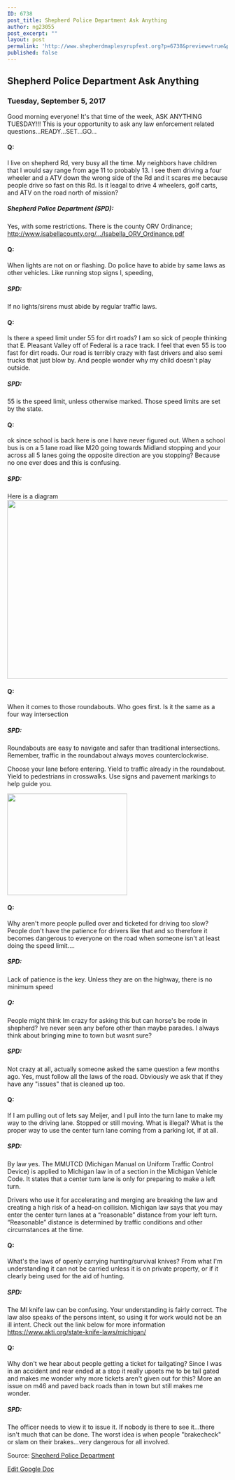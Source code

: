 ```yaml
---
ID: 6738
post_title: Shepherd Police Department Ask Anything
author: ng23055
post_excerpt: ""
layout: post
permalink: 'http://www.shepherdmaplesyrupfest.org?p=6738&preview=true&preview_id=6738'
published: false
---
```

<h2>Shepherd Police Department Ask Anything</h2>
<h3>Tuesday, September 5, 2017</h3>
Good morning everyone! It's that time of the week, ASK ANYTHING TUESDAY!!! This is your opportunity to ask any law enforcement related questions...READY...SET...GO…
<h4>Q:</h4>
I live on shepherd Rd, very busy all the time. My neighbors have children that I would say range from age 11 to probably 13. I see them driving a four wheeler and a ATV down the wrong side of the Rd and it scares me because people drive so fast on this Rd. Is it leagal to drive 4 wheelers, golf carts, and ATV on the road north of mission?
<h5>Shepherd Police Department (SPD):</h5>
Yes, with some restrictions. There is the county ORV Ordinance; <a href="http://www.isabellacounty.org/.../Isabella_ORV_Ordinance.pdf">http://www.isabellacounty.org/.../Isabella_ORV_Ordinance.pdf</a>
<h4>Q:</h4>
When lights are not on or flashing. Do police have to abide by same laws as other vehicles. Like running stop signs l, speeding,
<h5>SPD:</h5>
If no lights/sirens must abide by regular traffic laws.
<h4>Q:</h4>
Is there a speed limit under 55 for dirt roads? I am so sick of people thinking that E. Pleasant Valley off of Federal is a race track. I feel that even 55 is too fast for dirt roads. Our road is terribly crazy with fast drivers and also semi trucks that just blow by. And people wonder why my child doesn't play outside.
<h5>SPD:</h5>
55 is the speed limit, unless otherwise marked. Those speed limits are set by the state.
<h4>Q:</h4>
ok since school is back here is one I have never figured out. When a school bus is on a 5 lane road like M20 going towards Midland stopping and your across all 5 lanes going the opposite direction are you stopping? Because no one ever does and this is confusing.
<h5>SPD:</h5>
Here is a diagram

<img title="" src="http://www.shepherdmaplesyrupfest.org/wp-content/uploads/2017/09/null-3.png" alt="" width="624" height="409" />
<h4>Q:</h4>
When it comes to those roundabouts. Who goes first. Is it the same as a four way intersection
<h5>SPD:</h5>
Roundabouts are easy to navigate and safer than traditional intersections. Remember, traffic in the roundabout always moves counterclockwise.

Choose your lane before entering.
Yield to traffic already in the roundabout.
Yield to pedestrians in crosswalks.
Use signs and pavement markings to help guide you.

<img title="" src="http://www.shepherdmaplesyrupfest.org/wp-content/uploads/2017/09/null-4.png" alt="" width="274" height="232" />
<h4>Q:</h4>
Why aren't more people pulled over and ticketed for driving too slow? People don't have the patience for drivers like that and so therefore it becomes dangerous to everyone on the road when someone isn't at least doing the speed limit....
<h5>SPD:</h5>
Lack of patience is the key. Unless they are on the highway, there is no minimum speed
<h5>Q:</h5>
People might think Im crazy for asking this but can horse's be rode in shepherd? Ive never seen any before other than maybe parades. I always think about bringing mine to town but wasnt sure?
<h5>SPD:</h5>
Not crazy at all, actually someone asked the same question a few months ago. Yes, must follow all the laws of the road. Obviously we ask that if they have any "issues" that is cleaned up too.
<h4>Q:</h4>
If I am pulling out of lets say Meijer, and I pull into the turn lane to make my way to the driving lane. Stopped or still moving. What is illegal? What is the proper way to use the center turn lane coming from a parking lot, if at all.
<h5>SPD:</h5>
By law yes. The MMUTCD (Michigan Manual on Uniform Traffic Control Device) is applied to Michigan law in of a section in the Michigan Vehicle Code. It states that a center turn lane is only for preparing to make a left turn.

Drivers who use it for accelerating and merging are breaking the law and creating a high risk of a head-on collision. Michigan law says that you may enter the center turn lanes at a “reasonable” distance from your left turn. “Reasonable” distance is determined by traffic conditions and other circumstances at the time.
<h4>Q:</h4>
What's the laws of openly carrying hunting/survival knives? From what I'm understanding it can not be carried unless it is on private property, or if it clearly being used for the aid of hunting.
<h5>SPD:</h5>
The MI knife law can be confusing. Your understanding is fairly correct. The law also speaks of the persons intent, so using it for work would not be an ill intent. Check out the link below for more information <a href="https://www.akti.org/state-knife-laws/michigan/">https://www.akti.org/state-knife-laws/michigan/</a>
<h4>Q:</h4>
Why don't we hear about people getting a ticket for tailgating? Since I was in an accident and rear ended at a stop it really upsets me to be tail gated and makes me wonder why more tickets aren't given out for this? More an issue on m46 and paved back roads than in town but still makes me wonder.
<h5>SPD:</h5>
The officer needs to view it to issue it. If nobody is there to see it...there isn't much that can be done. The worst idea is when people "brakecheck" or slam on their brakes...very dangerous for all involved.

Source: <a href="https://www.facebook.com/permalink.php?story_fbid=1660252720659956&amp;id=205632619455314">Shepherd Police Department</a>

<a href="https://docs.google.com/document/d/1nJOo7S-n-IPypHAIP-WAdVsXCShbj8C3NL3agHiwsDg/edit?usp=sharing">Edit Google Doc</a>